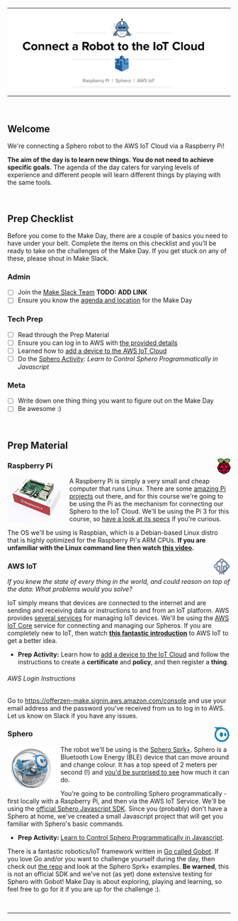 
------

<img src="assets/banner.png"/>

------

<br>

## Welcome

We're connecting a Sphero robot to the AWS IoT Cloud via a Raspberry Pi!

<b>The aim of the day is to learn new things. You do not need to achieve specific goals.</b> The agenda of the day caters for varying levels of experience and different people will learn different things by playing with the same tools.

<br>

## Prep Checklist

Before you come to the Make Day, there are a couple of basics you need to have under your belt. Complete the items on this checklist and you’ll be ready to take on the challenges of the Make Day. If you get stuck on any of these, please shout in Make Slack.

### Admin

- [ ] Join the [Make Slack Team]() <b>TODO: ADD LINK</b>
- [ ] Ensure you know the [agenda and location](agenda.md) for the Make Day

### Tech Prep

- [ ] Read through the Prep Material
- [ ] Ensure you can log in to AWS with [the provided details](#aws-login-instructions)
- [ ] Learned how to [add a device to the AWS IoT Cloud](#aws-iot)
- [ ] Do the [Sphero Activity](https://github.com/OfferZen-Make/iot_robots-control_virtual_sphero_javascript): <i>Learn to Control Sphero Programmatically in Javascript</i>

### Meta

- [ ] Write down one thing thing you want to figure out on the Make Day
- [ ] Be awesome :)

<br>

## Prep Material

<img src="assets/raspberry_pi_logo.png" width="30" height="35" align="right" />

### Raspberry Pi

<img src="assets/pi3.jpg" width="140" height="100" align="left" />

A Raspberry Pi is simply a very small and cheap computer that runs Linux. There are some
[amazing Pi projects](http://www.trustedreviews.com/opinion/best-raspberry-pi-projects-pi-3-pi-zero-2949390) out there, and for this course we're going to be using the Pi as the mechanism for connecting our Sphero to the IoT Cloud. We'll be using the Pi 3 for this course, so [have a look at its specs](https://www.raspberrypi.org/products/raspberry-pi-3-model-b/) if you're curious.

The OS we'll be using is Raspbian, which is a Debian-based Linux distro that is highly optimized for the Raspberry Pi's ARM CPUs. <b>If you are unfamiliar with the Linux command line then watch [this video](https://www.youtube.com/watch?v=RuusmAGbnOo).</b>

<img src="assets/aws_iot_logo.png" width="40" height="40" align="right" />

### AWS IoT

<i>If you knew the state of every thing in the world, and could reason on top of the data: What problems would you solve?</i>

IoT simply means that devices are connected to the internet and are sending and receiving data or instructions to and from an IoT platform. AWS provides [several services](https://aws.amazon.com/iot/) for managing IoT devices. We'll be using the [AWS IoT Core](https://aws.amazon.com/iot-core/) service for connecting and managing our Spheros. If you are completely new to IoT, then watch <b>[this fantastic introduction](https://www.youtube.com/watch?v=WAp6FHbhYCk)</b> to AWS IoT to get a better idea.

* <b>Prep Activity:</b> Learn how to [add a device to the IoT Cloud](https://www.youtube.com/watch?v=sq_l2J4oyLU) and follow the instructions to create a <b>certificate</b> and <b>policy</b>, and then register a <b>thing</b>.

###### AWS Login Instructions

Go to https://offerzen-make.signin.aws.amazon.com/console and use your email address and the password you've received from us to log in to AWS. Let us know on Slack if you have any issues.

<img src="assets/sphero_logo.jpg" width="40" height="40" align="right" />

### Sphero

<img src="assets/sphero.jpg" width="120" height="100" align="left" />

The robot we'll be using is the [Sphero Sprk+](https://www.sphero.com/sprk-plus). Sphero is a Bluetooth Low Energy (BLE) device that can move around and change colour. It has a top speed of 2 meters per second (!) and [you'd be surprised to see](https://www.youtube.com/watch?v=1S5lUDvlu3A) how much it can do.

You're going to be controlling Sphero programmatically - first locally with a Raspberry Pi, and then via the AWS IoT Service. We'll be using the [official Sphero Javascript SDK](https://github.com/orbotix/sphero.js). Since you (probably) don't have a Sphero at home, we've created a small Javascript project that will get you familiar with Sphero's basic commands.

* <b>Prep Activity: </b> [Learn to Control Sphero Programmatically in Javascript](https://github.com/OfferZen-Make/iot_robots-control_virtual_sphero_javascript).

There is a fantastic robotics/IoT framework written in [Go called Gobot](https://gobot.io/). If you love Go and/or you want to challenge yourself during the day, then check out [the repo](https://github.com/hybridgroup/gobot) and look at the Sphero Sprk+ examples. <b>Be warned</b>, this is not an official SDK and we've not (as yet) done extensive testing for Sphero with Gobot! Make Day is about exploring, playing and learning, so feel free to go for it if you are up for the challenge :).

<br>

-----